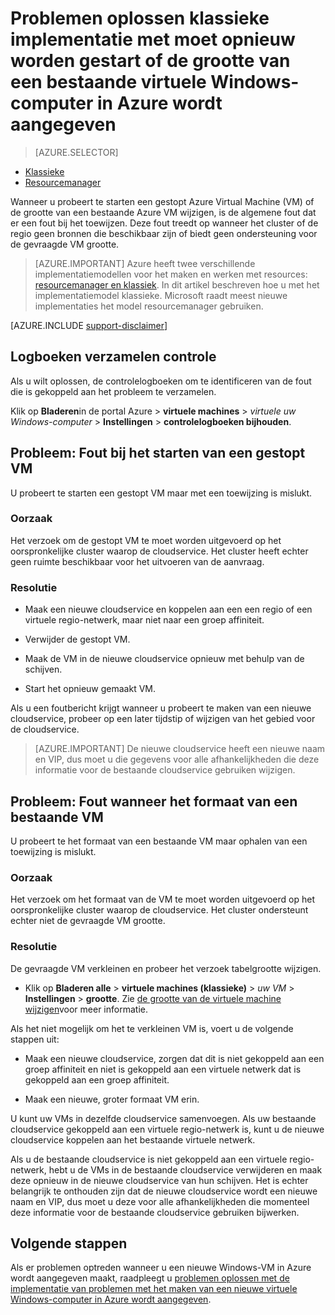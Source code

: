 <properties
   pageTitle="VM moet opnieuw worden gestart of de grootte van problemen | Microsoft Azure"
   description="Problemen oplossen klassieke implementatie met moet opnieuw worden gestart of de grootte van een bestaande virtuele Windows-computer in Azure wordt aangegeven"
   services="virtual-machines-windows"
   documentationCenter=""
   authors="Deland-Han"
   manager="felixwu"
   editor=""
   tags="top-support-issue"/>

<tags
   ms.service="virtual-machines-windows"
   ms.topic="support-article"
   ms.tgt_pltfrm="vm-windows"
   ms.workload="required"
   ms.date="09/20/2016"
   ms.devlang="na"
   ms.author="delhan"/>

# <a name="troubleshoot-classic-deployment-issues-with-restarting-or-resizing-an-existing-windows-virtual-machine-in-azure"></a>Problemen oplossen klassieke implementatie met moet opnieuw worden gestart of de grootte van een bestaande virtuele Windows-computer in Azure wordt aangegeven

> [AZURE.SELECTOR]
- [Klassieke](virtual-machines-windows-classic-restart-resize-error-troubleshooting.md)
- [Resourcemanager](../../virtual-machines-windows-restart-resize-error-troubleshooting.md)

Wanneer u probeert te starten een gestopt Azure Virtual Machine (VM) of de grootte van een bestaande Azure VM wijzigen, is de algemene fout dat er een fout bij het toewijzen. Deze fout treedt op wanneer het cluster of de regio geen bronnen die beschikbaar zijn of biedt geen ondersteuning voor de gevraagde VM grootte.
> [AZURE.IMPORTANT] Azure heeft twee verschillende implementatiemodellen voor het maken en werken met resources: [resourcemanager en klassiek](../../../resource-manager-deployment-model.md).  In dit artikel beschreven hoe u met het implementatiemodel klassieke. Microsoft raadt meest nieuwe implementaties het model resourcemanager gebruiken.

[AZURE.INCLUDE [support-disclaimer](../../../../includes/support-disclaimer.md)]

## <a name="collect-audit-logs"></a>Logboeken verzamelen controle

Als u wilt oplossen, de controlelogboeken om te identificeren van de fout die is gekoppeld aan het probleem te verzamelen.

Klik op **Bladeren**in de portal Azure > **virtuele machines** > _virtuele uw Windows-computer_ > **Instellingen** > **controlelogboeken bijhouden**.

## <a name="issue-error-when-starting-a-stopped-vm"></a>Probleem: Fout bij het starten van een gestopt VM

U probeert te starten een gestopt VM maar met een toewijzing is mislukt.

### <a name="cause"></a>Oorzaak

Het verzoek om de gestopt VM te moet worden uitgevoerd op het oorspronkelijke cluster waarop de cloudservice. Het cluster heeft echter geen ruimte beschikbaar voor het uitvoeren van de aanvraag.

### <a name="resolution"></a>Resolutie

* Maak een nieuwe cloudservice en koppelen aan een een regio of een virtuele regio-netwerk, maar niet naar een groep affiniteit.

* Verwijder de gestopt VM.

* Maak de VM in de nieuwe cloudservice opnieuw met behulp van de schijven.

* Start het opnieuw gemaakt VM.

Als u een foutbericht krijgt wanneer u probeert te maken van een nieuwe cloudservice, probeer op een later tijdstip of wijzigen van het gebied voor de cloudservice.

> [AZURE.IMPORTANT] De nieuwe cloudservice heeft een nieuwe naam en VIP, dus moet u die gegevens voor alle afhankelijkheden die deze informatie voor de bestaande cloudservice gebruiken wijzigen.

## <a name="issue-error-when-resizing-an-existing-vm"></a>Probleem: Fout wanneer het formaat van een bestaande VM

U probeert te het formaat van een bestaande VM maar ophalen van een toewijzing is mislukt.

### <a name="cause"></a>Oorzaak

Het verzoek om het formaat van de VM te moet worden uitgevoerd op het oorspronkelijke cluster waarop de cloudservice. Het cluster ondersteunt echter niet de gevraagde VM grootte.

### <a name="resolution"></a>Resolutie

De gevraagde VM verkleinen en probeer het verzoek tabelgrootte wijzigen.

* Klik op **Bladeren alle** > **virtuele machines (klassieke)** > _uw VM_ > **Instellingen** > **grootte**. Zie [de grootte van de virtuele machine wijzigen](https://msdn.microsoft.com/library/dn168976.aspx)voor meer informatie.

Als het niet mogelijk om het te verkleinen VM is, voert u de volgende stappen uit:

  * Maak een nieuwe cloudservice, zorgen dat dit is niet gekoppeld aan een groep affiniteit en niet is gekoppeld aan een virtuele netwerk dat is gekoppeld aan een groep affiniteit.

  * Maak een nieuwe, groter formaat VM erin.

U kunt uw VMs in dezelfde cloudservice samenvoegen. Als uw bestaande cloudservice gekoppeld aan een virtuele regio-netwerk is, kunt u de nieuwe cloudservice koppelen aan het bestaande virtuele netwerk.

Als u de bestaande cloudservice is niet gekoppeld aan een virtuele regio-netwerk, hebt u de VMs in de bestaande cloudservice verwijderen en maak deze opnieuw in de nieuwe cloudservice van hun schijven. Het is echter belangrijk te onthouden zijn dat de nieuwe cloudservice wordt een nieuwe naam en VIP, dus moet u deze voor alle afhankelijkheden die momenteel deze informatie voor de bestaande cloudservice gebruiken bijwerken.

## <a name="next-steps"></a>Volgende stappen

Als er problemen optreden wanneer u een nieuwe Windows-VM in Azure wordt aangegeven maakt, raadpleegt u [problemen oplossen met de implementatie van problemen met het maken van een nieuwe virtuele Windows-computer in Azure wordt aangegeven](../../virtual-machines-windows-troubleshoot-deployment-new-vm.md).
